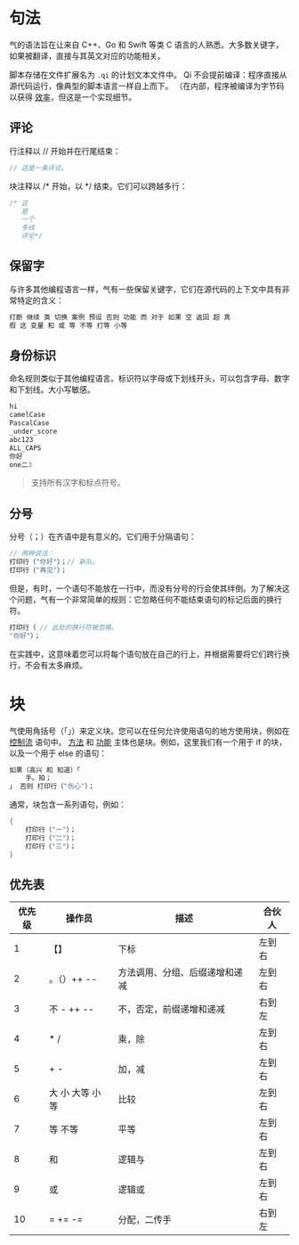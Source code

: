 # 句法
气的语法旨在让来自 C++、Go 和 Swift 等类 C 语言的人熟悉。大多数关键字，如果被翻译，直接与其英文对应的功能相关。

脚本存储在文件扩展名为 ```.qi``` 的计划文本文件中。 Qi 不会提前编译：程序直接从源代码运行，像典型的脚本语言一样自上而下。 （在内部，程序被编译为字节码以获得 [效率](performance.md)，但这是一个实现细节。
## 评论
行注释以 // 开始并在行尾结束：

```c
// 这是一条评论。
```
块注释以 /* 开始，以 */ 结束。它们可以跨越多行：
```c
/* 这
   是
   一个
   多线
   评论*/
```

## 保留字
与许多其他编程语言一样，气有一些保留关键字，它们在源代码的上下文中具有非常特定的含义：
```c
打断 继续 类 切换 案例 预设 否则 功能 而 对于 如果 空 返回 超 真 
假 这 变量 和 或 等 不等 打等 小等
```

## 身份标识
命名规则类似于其他编程语言。标识符以字母或下划线开头，可以包含字母、数字和下划线。大小写敏感。
```c
hi
camelCase
PascalCase
_under_score
abc123
ALL_CAPS
你好
one二3
```
> 支持所有汉字和标点符号。

## 分号
分号（；）在齐语中是有意义的。它们用于分隔语句：
```c
// 两种说法：
打印行（"你好"）；// 新队。
打印行（"再见"）；
```
但是，有时，一个语句不能放在一行中，而没有分号的行会使其绊倒。为了解决这个问题，气有一个非常简单的规则：它忽略任何不能结束语句的标记后面的换行符。
```c
打印行（ // 此处的换行符被忽略。
"你好"）；
```
在实践中，这意味着您可以将每个语句放在自己的行上，并根据需要将它们跨行换行，不会有太多麻烦。

# 块
气使用角括号（「」）来定义块。您可以在任何允许使用语句的地方使用块，例如在 [控制流](control_flow.md) 语句中。 [方法](class.md) 和 [功能](function.md) 主体也是块。例如，这里我们有一个用于 if 的块，以及一个用于 else 的语句：
```c
如果（高兴 和 知道）「
    手。拍；
」 否则 打印行（"伤心"）；
```
通常，块包含一系列语句，例如：
```c
{
    打印行（"一"）；
    打印行（"二"）；
    打印行（"三"）；
}
```

## 优先表
| 优先级 | 操作员         | 描述                                               	| 合伙人     	|
|---	|-----------	|---------------------------------------------------	|------------	|
| 1 	| 【】        	| 下标                                               	| 左到右         |
| 2 	| 。（）++ --   	| 方法调用、分组、后缀递增和递减                         	| 左到右      	|
| 3 	| 不 - ++ --  	| 不，否定，前缀递增和递减                               	| 右到左         |
| 4 	| * /       	| 乘，除                                                	| 左到右         |
| 5 	| + -       	| 加，减                                              	| 左到右         |
| 6 	| 大 小 大等 小等	| 比较                                               	| 左到右         |
| 7 	| 等 不等    	| 平等                                                	| 左到右         |
| 8 	| 和        	| 逻辑与                                              	| 左到右         |
| 9 	| 或        	| 逻辑或                                             	| 左到右         |
| 10 	| = += -=   	| 分配，二传手                                        	| 右到左     	|
